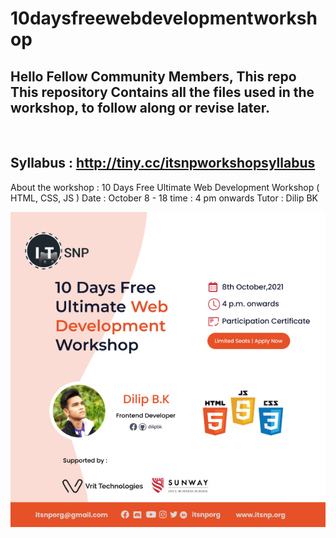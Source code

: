 # 10daysfreewebdevelopmentworkshop

## Hello Fellow Community Members, This repo This repository Contains all the files used in the workshop, to follow along or revise later. 



<br/>

## Syllabus : http://tiny.cc/itsnpworkshopsyllabus

About the workshop : 10 Days Free Ultimate Web Development Workshop ( HTML, CSS, JS )
Date : October 8 - 18
time : 4 pm onwards
Tutor : Dilip BK 

![workshop graphics](workshopgraphics.png)